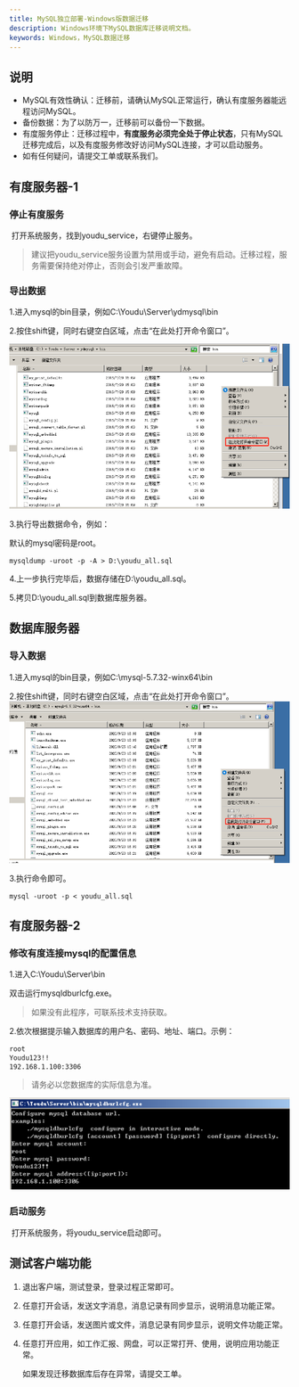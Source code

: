 ```yaml
---
title: MySQL独立部署-Windows版数据迁移
description: Windows环境下MySQL数据库迁移说明文档。
keywords: Windows，MySQL数据迁移
---
```


## 说明

- MySQL有效性确认：迁移前，请确认MySQL正常运行，确认有度服务器能远程访问MySQL。
- 备份数据：为了以防万一，迁移前可以备份一下数据。
- 有度服务停止：迁移过程中，**有度服务必须完全处于停止状态**，只有MySQL迁移完成后，以及有度服务修改好访问MySQL连接，才可以启动服务。
- 如有任何疑问，请提交工单或联系我们。

## 有度服务器-1

### 停止有度服务

​		打开系统服务，找到youdu_service，右键停止服务。

> 建议把youdu_service服务设置为禁用或手动，避免有启动。迁移过程，服务需要保持绝对停止，否则会引发严重故障。

### 导出数据

1.进入mysql的bin目录，例如C:\Youdu\Server\ydmysql\bin

2.按住shift键，同时右键空白区域，点击“在此处打开命令窗口”。

![image-20201119205425922](res/a01_00010/image-20201119205425922.png)

3.执行导出数据命令，例如：

默认的mysql密码是root。

```
mysqldump -uroot -p -A > D:\youdu_all.sql
```

4.上一步执行完毕后，数据存储在D:\youdu_all.sql。

5.拷贝D:\youdu_all.sql到数据库服务器。

## 数据库服务器

### 导入数据

1.进入mysql的bin目录，例如C:\mysql-5.7.32-winx64\bin

2.按住shift键，同时右键空白区域，点击“在此处打开命令窗口”。
![image-20201118144411189](res/a01_00010/image-20201118144411189.png)

3.执行命令即可。

```
mysql -uroot -p < youdu_all.sql
```

## 有度服务器-2

### 修改有度连接mysql的配置信息

1.进入C:\Youdu\Server\bin

双击运行mysqldburlcfg.exe。

> 如果没有此程序，可联系技术支持获取。

2.依次根据提示输入数据库的用户名、密码、地址、端口。示例：

```
root
Youdu123!!
192.168.1.100:3306
```

> 请务必以您数据库的实际信息为准。

![image-20201119213955156](res/a01_00010/image-20201119213955156.png)



### 启动服务

​		打开系统服务，将youdu_service启动即可。

## 测试客户端功能

1. 退出客户端，测试登录，登录过程正常即可。

2. 任意打开会话，发送文字消息，消息记录有同步显示，说明消息功能正常。

3. 任意打开会话，发送图片或文件，消息记录有同步显示，说明文件功能正常。

4. 任意打开应用，如工作汇报、网盘，可以正常打开、使用，说明应用功能正常。

   如果发现迁移数据库后存在异常，请提交工单。

